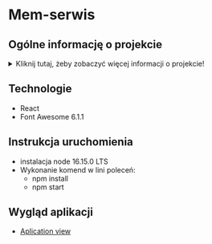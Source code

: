 # Mem-serwis 
 
   ## Ogólne informację o projekcie
<details>
<summary>Kliknij tutaj, żeby zobaczyć więcej informacji o projekcie!</summary>
  Projekt powstał na potrzeby uczelnianego projektu zaliczeniowego. Mem-serwis jest prostą aplikacją do wyświetlania "memów".
Aplikacja zawiera 2 routy HOT i REGULAR oraz możliwość dodawania upvote i dawnvote. Memy z ilością upvote-dawnvote>5 trafiają do routa 
HOT, reszta znajduje się w roucie REGULAR.
</details>

   ## Technologie

* React
* Font Awesome 6.1.1 

## Instrukcja uruchomienia

* instalacja node 16.15.0 LTS
* Wykonanie komend w lini poleceń:
  * npm install 
  * npm start

## Wygląd aplikacji
   
* [Aplication view](#application-view)

